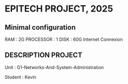 # EPITECH PROJECT, 2025

## Minimal configuration
RAM : 2G
PROCESSOR : 1
DISK : 60G
Internet Connexion

## DESCRIPTION PROJECT
Unit : G1-Networks-And-System-Administration

Student : Kevin
